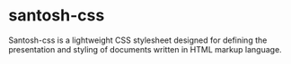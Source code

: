 # santosh-css
Santosh-css is a lightweight CSS stylesheet designed for defining the presentation and styling of documents written in HTML markup language.
